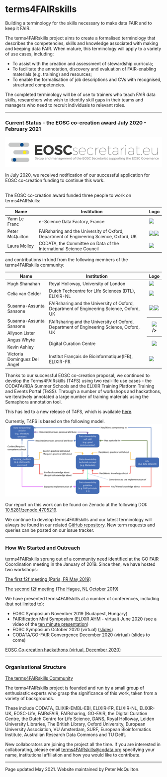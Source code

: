 # terms4FAIRskills

Building a terminology for the skills necessary to make data FAIR and to keep it FAIR.

The terms4FAIRskills project aims to create a formalised terminology that describes the competencies, skills and knowledge associated with making and keeping data FAIR. When mature, this terminology will apply to a variety of use cases, including:
- To assist with the creation and assessment of stewardship curricula;
- To facilitate the annotation, discovery and evaluation of FAIR-enabling materials (e.g. training) and resources;
- To enable the formalisation of job descriptions and CVs with recognised, structured competencies.

The completed terminology will be of use to trainers who teach FAIR data skills, researchers who wish to identify skill gaps in their teams and managers who need to recruit individuals to relevant roles.  


---


### Current Status - the EOSC co-creation award July 2020 - February 2021 
  
![EOSC](img/EOSCsecretariat.png "EOSC")  

In July 2020, we received notification of our successful application for EOSC co-creation funding to continue this work.  

<br>
The EOSC co-creation award funded three people to work on terms4FAIRskills:  

<table>

<thead>
<tr class="header">
<th><strong>Name</strong></th>
<th><strong>Institution</strong></th>
<th><strong>Logo</strong></th>
</tr>
</thead>
<tbody>
<tr class="even">
<td>Yann Le Franc</td>
<td>e-Science Data Factory, France</td>
<td><img src="InitialAnnouncement/images/image14.png" style="width:1.5in" /></td>
</tr>
<tr class="odd">
<td>Peter McQuilton</td>
<td>FAIRsharing and the University of Oxford, Department of Engineering Science, Oxford, UK</td>
<td><img src="InitialAnnouncement/images/image10.png" style="width:1.5in;" /><img src="InitialAnnouncement/images/image8.png" style="width:1.5in" /></td>
</tr>
<tr class="even">
<td>Laura Molloy</td>
<td>CODATA, the Committee on Data of the International Science Council</td>
<td><img src="InitialAnnouncement/images/image13.png" style="width:1.5in" /></td>
</tr>
</tbody>
</table>

and contributions in kind from the following members of the terms4FAIRskills community:

<table>

<thead>
<tr class="header">
<th><strong>Name</strong></th>
<th><strong>Institution</strong></th>
<th><strong>Logo</strong></th>
</tr>
</thead>
<tbody>
<tr class="even">
<td>Hugh Shanahan</td>
<td>Royal Holloway, University of London</td>
<td><img src="InitialAnnouncement/images/image3.jpg" style="width:1.5in" /></td>
</tr>
<tr class="odd">
<td>Celia van Gelder</td>
<td>Dutch Techcentre for LIfe Sciences (DTL), ELIXIR-NL</td>
<td><img src="InitialAnnouncement/images/image11.png" style="width:1.5in" /></td>
</tr>
<tr class="even">
<td>Susanna-Assunta Sansone</td>
<td>FAIRsharing and the University of Oxford, Department of Engineering Science, Oxford, UK</td>
<td><img src="InitialAnnouncement/images/image10.png" style="width:1.5in;" /><img src="InitialAnnouncement/images/image8.png" style="width:1.5in" /></td>
</tr>
<tr class="even">
<td>Susanna-Assunta Sansone</td>
<td rowspan="2">
FAIRsharing and the University of Oxford, Department of Engineering Science, Oxford, UK
</td>
<th rowspan="2"><img src=""InitialAnnouncement/images/image10.png" style="width:1.5in;" /><img src="InitialAnnouncement/images/image8.png" style="width:1.5in" /> />
</th>
</tr>
<tr class="odd">
<td>Allyson Lister</td>
</tr>
<tr class="even">
<td>Angus Whyte</td>
<td rowspan="2">
Digital Curation Centre
</td>
<th rowspan="2"><img src="InitialAnnouncement/images/dcc.png" style="width:1.5in;" />
</th>
</tr>
<tr class="odd">
<td>Kevin Ashley</td>
</tr>
<tr class="even">
<td>Victoria Dominguez Del Angel</td>
<td>Institut Français de Bioinformatique(IFB), ELIXIR-FR</td>
<td><img src="InitialAnnouncement/images/image22.png" style="width:1.5in" /></td>
</tr>  
</tbody>
</table>

Thanks to our successful EOSC co-creation proposal, we continued to develop the Terms4FAIRskills (T4FS) using two real-life use cases - the CODATA/RDA Summer Schools and the ELIXIR Training Platform Training and Events Portal (TeSS). Through a number of workshops and hackathons, we iteratively annotated a large number of training materials using the Semaphora annotation tool.

This has led to a new release of T4FS, which is available [here](https://github.com/terms4fairskills/FAIRterminology).

Currently, T4FS is based on the following model.
![T4FS Core model](/img/T4FS_vEOSC.png "T4FS Core model")

Our report on this work can be found on Zenodo at the following DOI: [10.5281/zenodo.4705219](https://https://doi.org/10.5281/zenodo.4705219).

We continue to develop terms4FAIRskills and our latest terminology will always be found in our related [GitHub repository](https://github.com/terms4fairskills/FAIRterminology). New term requests and queries can be posted on our issue tracker.

---

### How We Started and Outreach

terms4FAIRskills sprung out of a community need identified at the GO FAIR Coordination meeting in the January of 2019. Since then, we have hosted two workshops:  

[The first f2f meeting (Paris, FR May 2019)](https://terms4fairskills.github.io/Announcement.html)  

[The second f2f meeting (The Hague, NL October 2019)](https://terms4fairskills.github.io/2ndWorkshopHagueAnnouncement.html)  

We have presented terms4FAIRskills at a number of conferences, including (but not limited to):
- EOSC Symposium November 2019 (Budapest, Hungary)
- FAIRification Mini Symposium (ELIXIR AHM - virtual) June 2020 (see a video of the [ten minute presentation](https://www.youtube.com/watch?v=d21y9glx_fw&feature=youtu.be))
- EOSC Symposium October 2020 (virtual) ([slides](https://drive.google.com/file/d/1mMjMO1mdl1UyL4_X43Tv4wqlJBZnf_YC/view?usp=sharing))
- CODATA/GO-FAIR Convergence December 2020 (virtual) (slides to come)

[EOSC Co-creation hackathons (virtual, December 2020)](https://codata.org/blog/2020/12/16/terms4fairskills-hackathons-december-2020/)  

---


### Organisational Structure

[The terms4FAIRskills Community](https://terms4fairskills.github.io/community.html)  

The terms4FAIRskills project is founded and run by a small group of enthusiastic experts who grasp the significance of this work, taken from a variety of backgrounds.  

These include CODATA, ELIXIR-EMBL-EBI, ELIXIR-FR, ELIXIR-NL, ELIXIR-UK, EOSC-Life, FAIRsFAIR, FAIRsharing, GO-FAIR, the Digital Curation Centre, the Dutch Centre for Life Science, DANS, Royal Holloway, Leiden University Libraries, The British Library, Oxford University, European University Association, VU Amsterdam, SURF, European Bioinformatics Institute, Australian Research Data Commons and TU Delft.  

New collaborators are joining the project all the time. If you are interested in collaborating, please email [terms4FAIRskills@codata.org](mailto:terms4FAIRskills@codata.org) specifying your name, institutional affiliation and how you would like to contribute.  


---

Page updated May 2021. Website maintained by Peter McQuilton.  
